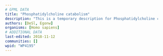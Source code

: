 ```yaml
---
# GPML DATA
title: "Phosphatidylcholine catabolism"
description: "This is a temporary description for Phosphatidylcholine catabolism"
authors: [DeSl, Egonw]
organisms: [Homo sapiens]
# ADDITIONAL DATA
last-edited: 2018-11-12
communities: []
wpid: "WP4195"
---
```

